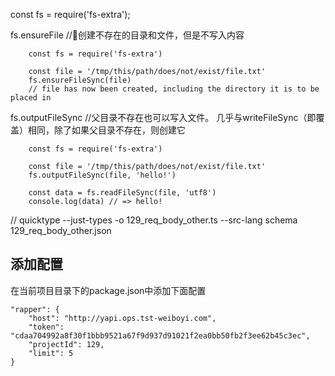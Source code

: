const fs = require('fs-extra');


fs.ensureFile  //创建不存在的目录和文件，但是不写入内容

```
    const fs = require('fs-extra')

    const file = '/tmp/this/path/does/not/exist/file.txt'
    fs.ensureFileSync(file)
    // file has now been created, including the directory it is to be placed in
```

fs.outputFileSync  //父目录不存在也可以写入文件。
几乎与writeFileSync（即覆盖）相同，除了如果父目录不存在，则创建它

```
    const fs = require('fs-extra')

    const file = '/tmp/this/path/does/not/exist/file.txt'
    fs.outputFileSync(file, 'hello!')

    const data = fs.readFileSync(file, 'utf8')
    console.log(data) // => hello!
```

// quicktype --just-types -o 129_req_body_other.ts --src-lang schema 129_req_body_other.json

## 添加配置

在当前项目目录下的package.json中添加下面配置
```
"rapper": {
    "host": "http://yapi.ops.tst-weiboyi.com",
    "token": "cdaa704992a8f30f1bbb9521a67f9d937d91021f2ea0bb50fb2f3ee62b45c3ec",
    "projectId": 129,
    "limit": 5
}
```
